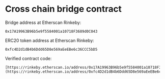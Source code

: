 # Cross chain bridge contract

Bridge address at Etherscan Rinkeby:
```shell
0x17A19963B96b5e9f5584001a10718F3689d0C043
```

ERC20 token address at Etherscan Rinkeby:
```shell
0xfc4D2d1dB4b6Ddd65D8e569aEeEBe6c36CCC5bD5
```

Verified contract code:
```shell
[https://rinkeby.etherscan.io/address/0x17A19963B96b5e9f5584001a10718F3689d0C043#code](https://rinkeby.etherscan.io/address/0xfc4D2d1dB4b6Ddd65D8e569aEeEBe6c36CCC5bD5#code)
```
